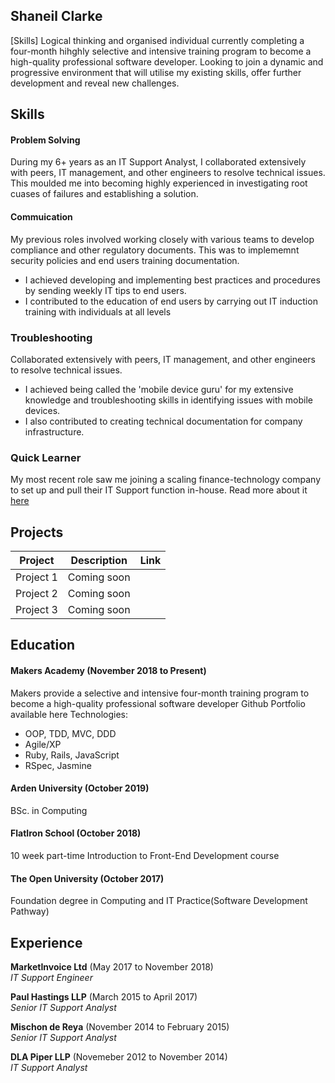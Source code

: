 ## Shaneil Clarke

[Skills]
Logical thinking and organised individual currently completing a four-month hihghly selective and intensive training program to become a high-quality professional software developer.
Looking to join a dynamic and progressive environment that will utilise my existing skills, offer further development and reveal new challenges.

## Skills

#### Problem Solving

During my 6+ years as an IT Support Analyst, I collaborated extensively with peers, IT management, and other engineers to resolve technical issues. This moulded me into becoming highly experienced in investigating root cuases of failures and establishing a solution.  

#### Commuication

My previous roles involved working closely with various teams to develop compliance and other regulatory documents. This was to implememnt security policies and end users training documentation.
- I achieved developing and implementing best practices and procedures by sending weekly IT tips to end users.
- I contributed to the education of end users by carrying out IT induction training with individuals at all levels 

### Troubleshooting
Collaborated extensively with peers, IT management, and other engineers to resolve technical issues. 
- I achieved being called the 'mobile device guru' for my extensive knowledge and troubleshooting skills in identifying issues with mobile devices.
- I also contributed to creating technical documentation for company infrastructure.

### Quick Learner
My most recent role saw me joining a scaling finance-technology company to set up and pull their IT Support function in-house. 
Read more about it [here](https://blog.marketinvoice.com/2018/09/05/marketinvoice-shaneil-clarke/) 

## Projects
| Project       | Description          | Link  |
| ------------- |:--------------------:| -----:|
| Project 1     | Coming soon          |       |
| Project 2     | Coming soon          |       |
| Project 3     | Coming soon          |       |

## Education

#### Makers Academy (November 2018 to Present)
Makers provide a selective and intensive four-month training program to become a high-quality professional software developer
Github Portfolio available here
Technologies:
- OOP, TDD, MVC, DDD
- Agile/XP
- Ruby, Rails, JavaScript
- RSpec, Jasmine

#### Arden University (October 2019)
BSc. in Computing

#### FlatIron School (October 2018)
10 week part-time Introduction to Front-End Development course

#### The Open University (October 2017)
Foundation degree in Computing and IT Practice(Software Development Pathway)

## Experience

**MarketInvoice Ltd** (May 2017 to November 2018)    
*IT Support Engineer*  

**Paul Hastings LLP** (March 2015 to April 2017)   
*Senior IT Support Analyst* 

**Mischon de Reya** (November 2014 to February 2015)   
*Senior IT Support Analyst* 

**DLA Piper LLP** (Novemeber 2012 to November 2014)   
*IT Support Analyst*  
